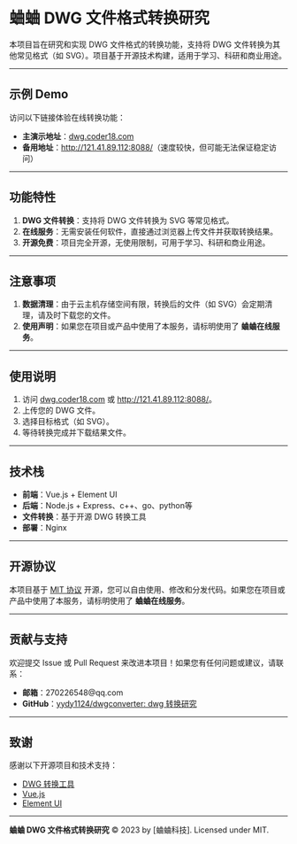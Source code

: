 # 蛐蛐 DWG 文件格式转换研究

本项目旨在研究和实现 DWG 文件格式的转换功能，支持将 DWG 文件转换为其他常见格式（如 SVG）。项目基于开源技术构建，适用于学习、科研和商业用途。

***

## 示例 Demo

访问以下链接体验在线转换功能：

*   **主演示地址**：[dwg.coder18.com](http://dwg.coder18.com)
*   **备用地址**：<http://121.41.89.112:8088/>（速度较快，但可能无法保证稳定访问）

***

## 功能特性

1.  **DWG 文件转换**：支持将 DWG 文件转换为 SVG 等常见格式。
2.  **在线服务**：无需安装任何软件，直接通过浏览器上传文件并获取转换结果。
3.  **开源免费**：项目完全开源，无使用限制，可用于学习、科研和商业用途。

***

## 注意事项

1.  **数据清理**：由于云主机存储空间有限，转换后的文件（如 SVG）会定期清理，请及时下载您的文件。
2.  **使用声明**：如果您在项目或产品中使用了本服务，请标明使用了 **蛐蛐在线服务**。

***

## 使用说明

1.  访问 [dwg.coder18.com](http://dwg.coder18.com) 或 <http://121.41.89.112:8088/>。
2.  上传您的 DWG 文件。
3.  选择目标格式（如 SVG）。
4.  等待转换完成并下载结果文件。

***

## 技术栈

*   **前端**：Vue.js + Element UI
*   **后端**：Node.js + Express、c++、go、python等
*   **文件转换**：基于开源 DWG 转换工具
*   **部署**：Nginx&#x20;

***

## 开源协议

本项目基于 [MIT 协议](LICENSE) 开源，您可以自由使用、修改和分发代码。如果您在项目或产品中使用了本服务，请标明使用了 **蛐蛐在线服务**。

***

## 贡献与支持

欢迎提交 Issue 或 Pull Request 来改进本项目！如果您有任何问题或建议，请联系：

*   **邮箱**：270226548\@qq.com
*   **GitHub**：[yydy1124/dwgconverter: dwg 转换研究](https://github.com/yydy1124/dwgconverter)

***

## 致谢

感谢以下开源项目和技术支持：

*   [DWG 转换工具](https://github.com/example-dwg-converter)
*   [Vue.js](https://vuejs.org/)
*   [Element UI](https://element.eleme.io/)

***

**蛐蛐 DWG 文件格式转换研究** © 2023 by \[蛐蛐科技]. Licensed under MIT.
